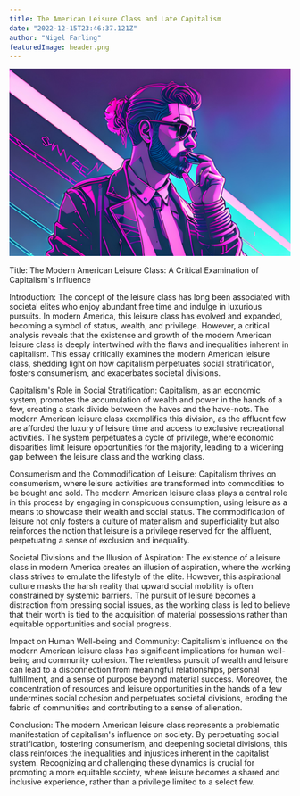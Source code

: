 ```yaml
---
title: The American Leisure Class and Late Capitalism
date: "2022-12-15T23:46:37.121Z"
author: "Nigel Farling"
featuredImage: header.png
---
```



![Pop Art Portrait](header.png)

Title: The Modern American Leisure Class: A Critical Examination of Capitalism's Influence

Introduction:
The concept of the leisure class has long been associated with societal elites who enjoy abundant free time and indulge in luxurious pursuits. In modern America, this leisure class has evolved and expanded, becoming a symbol of status, wealth, and privilege. However, a critical analysis reveals that the existence and growth of the modern American leisure class is deeply intertwined with the flaws and inequalities inherent in capitalism. This essay critically examines the modern American leisure class, shedding light on how capitalism perpetuates social stratification, fosters consumerism, and exacerbates societal divisions.

Capitalism's Role in Social Stratification:
Capitalism, as an economic system, promotes the accumulation of wealth and power in the hands of a few, creating a stark divide between the haves and the have-nots. The modern American leisure class exemplifies this division, as the affluent few are afforded the luxury of leisure time and access to exclusive recreational activities. The system perpetuates a cycle of privilege, where economic disparities limit leisure opportunities for the majority, leading to a widening gap between the leisure class and the working class.

Consumerism and the Commodification of Leisure:
Capitalism thrives on consumerism, where leisure activities are transformed into commodities to be bought and sold. The modern American leisure class plays a central role in this process by engaging in conspicuous consumption, using leisure as a means to showcase their wealth and social status. The commodification of leisure not only fosters a culture of materialism and superficiality but also reinforces the notion that leisure is a privilege reserved for the affluent, perpetuating a sense of exclusion and inequality.

Societal Divisions and the Illusion of Aspiration:
The existence of a leisure class in modern America creates an illusion of aspiration, where the working class strives to emulate the lifestyle of the elite. However, this aspirational culture masks the harsh reality that upward social mobility is often constrained by systemic barriers. The pursuit of leisure becomes a distraction from pressing social issues, as the working class is led to believe that their worth is tied to the acquisition of material possessions rather than equitable opportunities and social progress.

Impact on Human Well-being and Community:
Capitalism's influence on the modern American leisure class has significant implications for human well-being and community cohesion. The relentless pursuit of wealth and leisure can lead to a disconnection from meaningful relationships, personal fulfillment, and a sense of purpose beyond material success. Moreover, the concentration of resources and leisure opportunities in the hands of a few undermines social cohesion and perpetuates societal divisions, eroding the fabric of communities and contributing to a sense of alienation.

Conclusion:
The modern American leisure class represents a problematic manifestation of capitalism's influence on society. By perpetuating social stratification, fostering consumerism, and deepening societal divisions, this class reinforces the inequalities and injustices inherent in the capitalist system. Recognizing and challenging these dynamics is crucial for promoting a more equitable society, where leisure becomes a shared and inclusive experience, rather than a privilege limited to a select few.